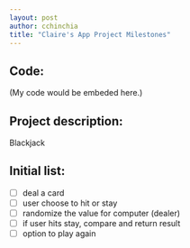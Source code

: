 ```yaml
---
layout: post
author: cchinchia
title: "Claire's App Project Milestones"
---
```


## Code:
(My code would be embeded here.)

## Project description:
Blackjack

## Initial list:
- [ ] deal a card
- [ ] user choose to hit or stay
- [ ] randomize the value for computer (dealer)
- [ ] if user hits stay, compare and return result
- [ ] option to play again
